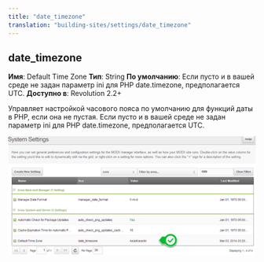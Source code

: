 ```yaml
---
title: "date_timezone"
translation: "building-sites/settings/date_timezone"
---
```


## date\_timezone

**Имя**: Default Time Zone
**Тип**: String
**По умолчанию**: Если пусто и в вашей среде не задан параметр ini для PHP date.timezone, предполагается UTC.
**Доступно в**: Revolution 2.2+

Управляет настройкой часового пояса по умолчанию для функций даты в PHP, если она не пустая. Если пусто и в вашей среде не задан параметр ini для PHP date.timezone, предполагается UTC.

![](modx-date-timezone-default.png)
